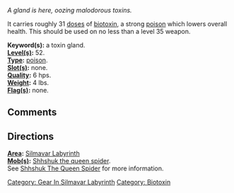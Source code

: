 *A gland is here, oozing malodorous toxins.*

It carries roughly 31 [doses](Poison_Values "wikilink") of
[biotoxin](:Category:_Biotoxin "wikilink"), a strong
[poison](:Category:_Poisons "wikilink") which lowers overall health.
This should be used on no less than a level 35 weapon.

**Keyword(s):** a toxin gland.  
**[Level(s)](Object_Level "wikilink"):** 52.  
**[Type](:Category:_Object_Types "wikilink"):**
[poison](:Category:_Poisons "wikilink").  
**[Slot(s)](Object_Slots "wikilink"):** none.  
**[Quality](Object_Quality "wikilink"):** 6 hps.  
**[Weight](Object_Weight "wikilink"):** 4 lbs.  
**[Flag(s)](:Category:_Object_Flags "wikilink"):** none.  

## Comments

## Directions

**[Area](:Category:_Areas "wikilink"):** [Silmavar
Labyrinth](:Category:_Silmavar_Labyrinth "wikilink")  
**[Mob(s)](:Category:_Mobs "wikilink"):** [Shhshuk the queen
spider](Shhshuk_the_queen_spider "wikilink").  
See [Shhshuk The Queen Spider](Shhshuk_The_Queen_Spider "wikilink") for
more information.  

[Category: Gear In Silmavar
Labyrinth](Category:_Gear_In_Silmavar_Labyrinth "wikilink") [Category:
Biotoxin](Category:_Biotoxin "wikilink")
